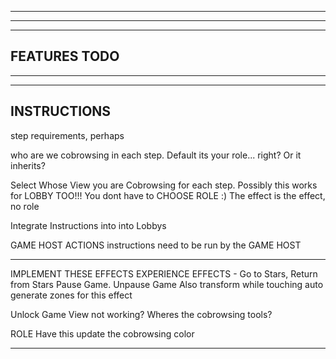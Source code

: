 --------------------------------------------------------------------------------------
--------------------------------------------------------------------------------------
--------------------------------------------------------------------------------------
FEATURES TODO
--------------------------------------------------------------------------------------
--------------------------------------------------------------------------------------
--------------------------------------------------------------------------------------

INSTRUCTIONS
------------------
  step requirements, perhaps 

  who are we cobrowsing in each step. Default its your role... right? Or it inherits?

  Select Whose View you are Cobrowsing for each step. Possibly this works for LOBBY TOO!!! You dont have to CHOOSE ROLE :)
  The effect is the effect, no role

  Integrate Instructions into into Lobbys

  GAME HOST ACTIONS instructions need to be run by the GAME HOST

----

IMPLEMENT THESE EFFECTS
  EXPERIENCE EFFECTS - Go to Stars, Return from Stars
  Pause Game. Unpause Game
  Also transform while touching 
    auto generate zones for this effect

Unlock Game View not working? Wheres the cobrowsing tools?

ROLE
    Have this update the cobrowsing color

---------------
